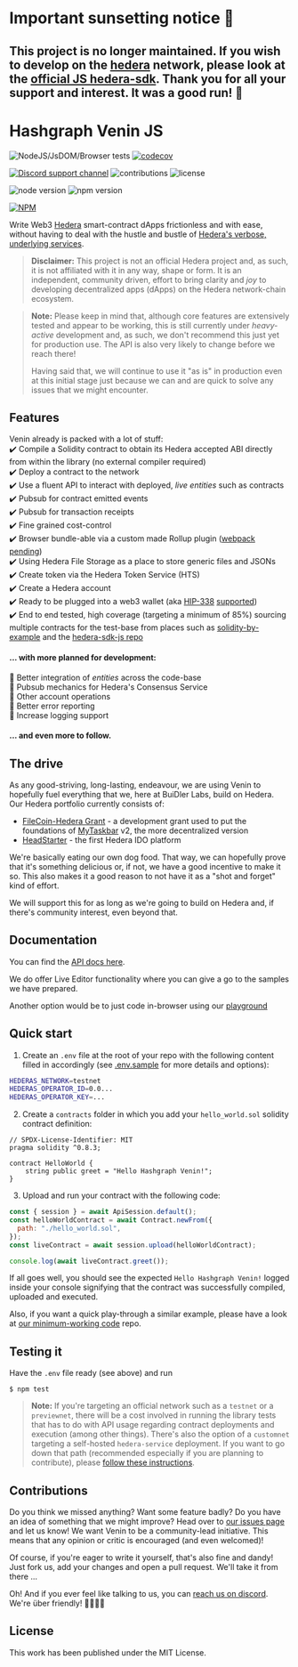 # Important sunsetting notice 🌇
## This project is no longer maintained. If you wish to develop on the [hedera](https://docs.hedera.com/hedera) network, please look at the [official JS hedera-sdk](https://github.com/hashgraph/hedera-sdk-js). Thank you for all your support and interest. It was a good run! 👋

# Hashgraph Venin JS

![NodeJS/JsDOM/Browser tests](https://img.shields.io/github/workflow/status/buidler-labs/hashgraph-venin-js/test-nodejs-jsdom?style=flat-square&label=tests&color=yellowgreen)
[![codecov](https://img.shields.io/codecov/c/github/buidler-labs/hashgraph-venin-js?style=flat-square)](https://codecov.io/gh/buidler-labs/hashgraph-venin-js)

[![Discord support channel](https://img.shields.io/discord/949250301792239686?style=flat-square)](https://discord.com/invite/4mYCre869F)
![contributions](https://img.shields.io/badge/PRs-welcome-brightgreen.svg?style=flat-square)
![license](https://img.shields.io/github/license/buidler-labs/hashgraph-venin-js.svg?colorB=ff0000&style=flat-square)

![node version](https://img.shields.io/badge/Node.js-%3E%3D14.8.0-orange.svg?style=flat-square)
![npm version](https://img.shields.io/npm/v/@buidlerlabs/hashgraph-venin-js.svg?style=flat-square)

[![NPM](https://nodei.co/npm/@buidlerlabs/hashgraph-venin-js.png?mini=true)](https://nodei.co/npm/@buidlerlabs/hashgraph-venin-js/)

Write Web3 [Hedera](https://hedera.com/) smart-contract dApps frictionless and with ease, without having to deal with the hustle and bustle of [Hedera's verbose, underlying services](https://docs.hedera.com/guides/docs/sdks).

> **Disclaimer:** This project is not an official Hedera project and, as such, it is not affiliated with it in any way, shape or form. It is an independent, community driven, effort to bring clarity and _joy_ to developing decentralized apps (dApps) on the Hedera network-chain ecosystem.

> **Note:** Please keep in mind that, although core features are extensively tested and appear to be working, this is still currently under _heavy-active_ development and, as such, we don't recommend this just yet for production use. The API is also very likely to change before we reach there!
>
> Having said that, we will continue to use it "as is" in production even at this initial stage just because we can and are quick to solve any issues that we might encounter.

## Features

Venin already is packed with a lot of stuff:  
✔️ Compile a Solidity contract to obtain its Hedera accepted ABI directly from within the library (no external compiler required)  
✔️ Deploy a contract to the network  
✔️ Use a fluent API to interact with deployed, _live entities_ such as contracts  
✔️ Pubsub for contract emitted events  
✔️ Pubsub for transaction receipts  
✔️ Fine grained cost-control  
✔️ Browser bundle-able via a custom made Rollup plugin ([webpack pending](https://github.com/buidler-labs/hashgraph-venin-js/issues/26))  
✔️ Using Hedera File Storage as a place to store generic files and JSONs  
✔️ Create token via the Hedera Token Service (HTS)  
✔️ Create a Hedera account  
✔️ Ready to be plugged into a web3 wallet (aka [HIP-338](https://hips.hedera.com/hip/hip-338) [supported](./guides//wallet.md))  
✔️ End to end tested, high coverage (targeting a minimum of 85%) sourcing multiple contracts for the test-base from places such as [solidity-by-example](https://solidity-by-example.org/) and the [hedera-sdk-js repo](https://github.com/hashgraph/hedera-sdk-js/tree/main/examples)

#### ... with more planned for development:

🔲 Better integration of _entities_ across the code-base  
🔲 Pubsub mechanics for Hedera's Consensus Service  
🔲 Other account operations  
🔲 Better error reporting  
🔲 Increase logging support

#### ... and even more to follow.

## The drive

As any good-striving, long-lasting, endeavour, we are using Venin to hopefully fuel everything that we, here at BuiDler Labs, build on Hedera. Our Hedera portfolio currently consists of:

- [FileCoin-Hedera Grant](https://github.com/taskbar-team/hedera-filecoin-devgrant) - a development grant used to put the foundations of [MyTaskbar](https://mytaskbar.io/) v2, the more decentralized version
- [HeadStarter](headstarter.org) - the first Hedera IDO platform

We're basically eating our own dog food. That way, we can hopefully prove that it's something delicious or, if not, we have a good incentive to make it so. This also makes it a good reason to not have it as a "shot and forget" kind of effort.

We will support this for as long as we're going to build on Hedera and, if there's community interest, even beyond that.

## Documentation

You can find the [API docs here](https://hsj-docs.buidlerlabs.com/).

We do offer Live Editor functionality where you can give a go to the samples we have prepared.

Another option would be to just code in-browser using our [playground](https://hsj-docs.buidlerlabs.com/markdown/playground)

## Quick start

1. Create an `.env` file at the root of your repo with the following content filled in accordingly (see [.env.sample](./.env.sample) for more details and options):

```sh
HEDERAS_NETWORK=testnet
HEDERAS_OPERATOR_ID=0.0...
HEDERAS_OPERATOR_KEY=...
```

2. Create a `contracts` folder in which you add your `hello_world.sol` solidity contract definition:

```solidity
// SPDX-License-Identifier: MIT
pragma solidity ^0.8.3;

contract HelloWorld {
    string public greet = "Hello Hashgraph Venin!";
}
```

3. Upload and run your contract with the following code:

```js
const { session } = await ApiSession.default();
const helloWorldContract = await Contract.newFrom({
  path: "./hello_world.sol",
});
const liveContract = await session.upload(helloWorldContract);

console.log(await liveContract.greet());
```

If all goes well, you should see the expected `Hello Hashgraph Venin!` logged inside your console signifying that the contract was successfully compiled, uploaded and executed.

Also, if you want a quick play-through a similar example, please have a look at [our minimum-working code](https://github.com/buidler-labs/hsj-example) repo.

## Testing it

Have the `.env` file ready (see above) and run

```
$ npm test
```

> **Note:** If you're targeting an official network such as a `testnet` or a `previewnet`, there will be a cost involved in running the library tests that has to do with API usage regarding contract deployments and execution (among other things). There's also the option of a `customnet` targeting a self-hosted `hedera-service` deployment. If you want to go down that path (recommended especially if you are planning to contribute), please [follow these instructions](https://github.com/buidler-labs/dockerized-hedera-services).

## Contributions

Do you think we missed anything? Want some feature badly? Do you have an idea of something that we might improve? Head over to [our issues page](https://github.com/buidler-labs/hashgraph-venin-js/issues) and let us know! We want Venin to be a community-lead initiative. This means that any opinion or critic is encouraged (and even welcomed)!

Of course, if you're eager to write it yourself, that's also fine and dandy! Just fork us, add your changes and open a pull request. We'll take it from there ...

Oh! And if you ever feel like talking to us, you can [reach us on discord](https://discord.gg/4mYCre869F). We're über friendly! 👨‍👩‍👧‍👦

## License

This work has been published under the MIT License.
